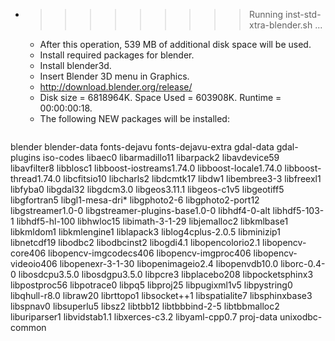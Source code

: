 * >>>>>>>>> Running inst-std-xtra-blender.sh ...
  * After this operation, 539 MB of additional disk space will be used.
  * Install required packages for blender.
  * Install blender3d.
  * Insert Blender 3D menu in Graphics.
  * http://download.blender.org/release/
  * Disk size = 6818964K. Space Used = 603908K. Runtime = 00:00:00:18.
  * The following NEW packages will be installed:
  ```bash
blender blender-data fonts-dejavu fonts-dejavu-extra gdal-data
gdal-plugins iso-codes libaec0 libarmadillo11 libarpack2
libavdevice59 libavfilter8 libblosc1 libboost-iostreams1.74.0 libboost-locale1.74.0
libboost-thread1.74.0 libcfitsio10 libcharls2 libdcmtk17 libdw1
libembree3-3 libfreexl1 libfyba0 libgdal32 libgdcm3.0
libgeos3.11.1 libgeos-c1v5 libgeotiff5 libgfortran5 libgl1-mesa-dri*
libgphoto2-6 libgphoto2-port12 libgstreamer1.0-0 libgstreamer-plugins-base1.0-0 libhdf4-0-alt
libhdf5-103-1 libhdf5-hl-100 libhwloc15 libimath-3-1-29 libjemalloc2
libkmlbase1 libkmldom1 libkmlengine1 liblapack3 liblog4cplus-2.0.5
libminizip1 libnetcdf19 libodbc2 libodbcinst2 libogdi4.1
libopencolorio2.1 libopencv-core406 libopencv-imgcodecs406 libopencv-imgproc406 libopencv-videoio406
libopenexr-3-1-30 libopenimageio2.4 libopenvdb10.0 liborc-0.4-0 libosdcpu3.5.0
libosdgpu3.5.0 libpcre3 libplacebo208 libpocketsphinx3 libpostproc56
libpotrace0 libpq5 libproj25 libpugixml1v5 libpystring0
libqhull-r8.0 libraw20 librttopo1 libsocket++1 libspatialite7
libsphinxbase3 libspnav0 libsuperlu5 libsz2 libtbb12
libtbbbind-2-5 libtbbmalloc2 liburiparser1 libvidstab1.1 libxerces-c3.2
libyaml-cpp0.7 proj-data unixodbc-common
  ```
